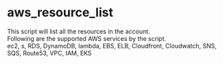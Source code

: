 # aws_resource_list
This script will list all the resources in the account.  
Following are the supported AWS services by the script.  
ec2, s, RDS, DynamoDB, lambda, EBS, ELB, Cloudfront, Cloudwatch, SNS, SQS, Route53, VPC, IAM, EKS
